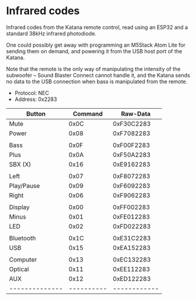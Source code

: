 # Infrared codes

Infrared codes from the Katana remote control, read using an ESP32 and a standard 38kHz infrared photodiode.

One could possibly get away with programming an M5Stack Atom Lite for sending them on demand, and powering it from the USB host port of the Katana.

Note that the remote is the only way of manipulating the intensity of the subwoofer – Sound Blaster Connect cannot handle it, and the Katana sends no data to the USB connection when bass is manipulated from the remote.

- Protocol: NEC
- Address: 0x2283


| Button       | Command  | Raw-Data   |
|--------------|----------|------------|
| Mute         | 0x0C     | 0xF30C2283 |
| Power        | 0x08     | 0xF7082283 |
| | | |
| Bass         | 0x0F     | 0xF00F2283 |
| Plus         | 0x0A     | 0xF50A2283 |
| SBX (X)      | 0x16     | 0xE9162283 |
| | | |
| Left         | 0x07     | 0xF8072283 |
| Play/Pause   | 0x09     | 0xF6092283 |
| Right        | 0x06     | 0xF9062283 |
| | | |
| Display      | 0x00     | 0xFF002283 |
| Minus        | 0x01     | 0xFE012283 |
| LED          | 0x02     | 0xFD022283 |
| | | |
| Bluetooth    | 0x1C     | 0xE31C2283 |
| USB          | 0x15     | 0xEA152283 |
| | | |
| Computer     | 0x13     | 0xEC132283 |
| Optical      | 0x11     | 0xEE112283 |
| AUX          | 0x12     | 0xED122283 |
|--------------|----------|------------|
